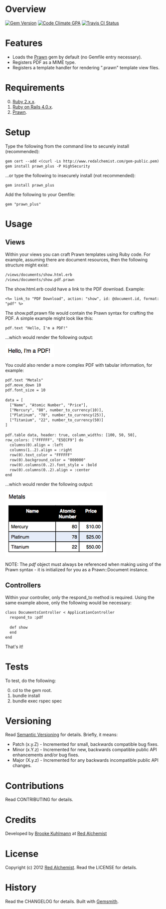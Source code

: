 # Overview

[![Gem Version](https://badge.fury.io/rb/prawn_plus.png)](http://badge.fury.io/rb/prawn_plus)
[![Code Climate GPA](https://codeclimate.com/github/bkuhlmann/prawn_plus.png)](https://codeclimate.com/github/bkuhlmann/prawn_plus)
[![Travis CI Status](https://secure.travis-ci.org/bkuhlmann/prawn_plus.png)](http://travis-ci.org/bkuhlmann/prawn_plus)

# Features

* Loads the [Prawn](https://github.com/prawnpdf/prawn) gem by default (no Gemfile entry necessary).
* Registers PDF as a MIME type.
* Registers a template handler for rendering ".prawn" template view files.

# Requirements

0. [Ruby 2.x.x](http://www.ruby-lang.org).
0. [Ruby on Rails 4.0.x](http://rubyonrails.org).
0. [Prawn](https://github.com/prawnpdf/prawn).

# Setup

Type the following from the command line to securely install (recommended):

    gem cert --add <(curl -Ls http://www.redalchemist.com/gem-public.pem)
    gem install prawn_plus -P HighSecurity

...or type the following to insecurely install (not recommended):

    gem install prawn_plus

Add the following to your Gemfile:

    gem "prawn_plus"

# Usage

## Views

Within your views you can craft Prawn templates using Ruby code. For example, assuming there are document resources, then
the following structure might exist:

    /views/documents/show.html.erb
    /views/documents/show.pdf.prawn

The show.html.erb could have a link to the PDF download. Example:

    <%= link_to "PDF Download", action: "show", id: @document.id, format: "pdf" %>

The show.pdf.prawn file would contain the Prawn syntax for crafting the PDF. A simple example
might look like this:

    pdf.text "Hello, I'm a PDF!"

...which would render the following output:

[![Basic Example](https://github.com/bkuhlmann/prawn_plus/raw/master/doc/examples/basic.png)](https://github.com/bkuhlmann/prawn_plus)

You could also render a more complex PDF with tabular information, for example:

    pdf.text "Metals"
    pdf.move_down 10
    pdf.font_size = 10

    data = [
      ["Name", "Atomic Number", "Price"],
      ["Mercury", "80", number_to_currency(10)],
      ["Platinum", "78", number_to_currency(25)],
      ["Titanium", "22", number_to_currency(50)]
    ]

    pdf.table data, header: true, column_widths: [100, 50, 50], row_colors: ["FFFFFF", "E5ECF9"] do
      columns(0).align = :left
      columns(1..2).align = :right
      row(0).text_color = "FFFFFF"
      row(0).background_color = "000000"
      row(0).columns(0..2).font_style = :bold
      row(0).columns(0..2).align = :center
    end

...which would render the following output:

[![Complex Example](https://github.com/bkuhlmann/prawn_plus/raw/master/doc/examples/complex.png)](https://github.com/bkuhlmann/prawn_plus)

NOTE: The _pdf_ object must always be referenced when making using of the Prawn syntax - it is initialized for you
as a Prawn::Document instance.

## Controllers

Within your controller, only the respond_to method is required. Using the same example above, only the following
would be necessary:

    class DocumentsController < ApplicationController
      respond_to :pdf

      def show
      end
    end

That's it!

# Tests

To test, do the following:

0. cd to the gem root.
0. bundle install
0. bundle exec rspec spec

# Versioning

Read [Semantic Versioning](http://semver.org) for details. Briefly, it means:

* Patch (x.y.Z) - Incremented for small, backwards compatible bug fixes.
* Minor (x.Y.z) - Incremented for new, backwards compatible public API enhancements and/or bug fixes.
* Major (X.y.z) - Incremented for any backwards incompatible public API changes.

# Contributions

Read CONTRIBUTING for details.

# Credits

Developed by [Brooke Kuhlmann](http://www.redalchemist.com) at [Red Alchemist](http://www.redalchemist.com)

# License

Copyright (c) 2012 [Red Alchemist](http://www.redalchemist.com).
Read the LICENSE for details.

# History

Read the CHANGELOG for details.
Built with [Gemsmith](https://github.com/bkuhlmann/gemsmith).
